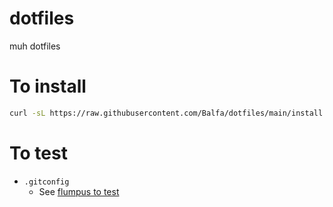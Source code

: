 # dotfiles
muh dotfiles

# To install
```bash
curl -sL https://raw.githubusercontent.com/Balfa/dotfiles/main/install.sh | cmd
```

# To test
* `.gitconfig`
  * See [flumpus to test](https://github.com/Balfa/flumpus?tab=readme-ov-file#to-test)
